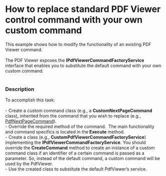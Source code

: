 # How to replace standard PDF Viewer control command with your own custom command


This example shows how to modify the functionality of an existing PDF Viewer command.<br><br>The PDF Viewer exposes the <strong>IPdfViewerCommandFactoryService</strong> interface that enables you to substitute the default command with your own custom command.<br><br>


<h3>Description</h3>

To accomplish this task:<br><br>-&nbsp;Create a custom command class (e.g., a <strong>CustomNextPageCommand</strong> class), inherited from the command that you wish to replace (e.g., <a href="https://documentation.devexpress.com/#WindowsForms/DevExpressXtraPdfViewerCommandsPdfNextPageCommandMembersTopicAll">PdfNextPageCommand</a>).&nbsp; <br>- Override the required method of the command.&nbsp; The main functionality and command specifics is located in the<strong> Execute</strong> method.<br>- Create a class (e.g., <strong>CustomPdfViewerCommandFactoryService</strong>) implementing the <strong>IPdfViewerCommandFactoryService</strong>. You should override the <strong>CreateCommand</strong> method to create an instance of a custom command class if an identifier of a certain command is passed as a parameter. So, instead of the default command, a custom command will be used by the PdfViewer.<br>- Use the created class to substitute the default PdfViewer&rsquo;s service.

<br/>


